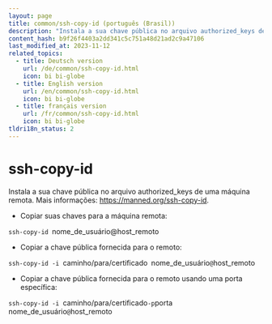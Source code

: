 ```yaml
---
layout: page
title: common/ssh-copy-id (português (Brasil))
description: "Instala a sua chave pública no arquivo authorized_keys de uma máquina remota."
content_hash: b9f26f4403a2dd341c5c751a48d21ad2c9a47106
last_modified_at: 2023-11-12
related_topics:
  - title: Deutsch version
    url: /de/common/ssh-copy-id.html
    icon: bi bi-globe
  - title: English version
    url: /en/common/ssh-copy-id.html
    icon: bi bi-globe
  - title: français version
    url: /fr/common/ssh-copy-id.html
    icon: bi bi-globe
tldri18n_status: 2
---
```

# ssh-copy-id

Instala a sua chave pública no arquivo authorized_keys de uma máquina remota.
Mais informações: <https://manned.org/ssh-copy-id>.

- Copiar suas chaves para a máquina remota:

`ssh-copy-id `<span class="tldr-var badge badge-pill bg-dark-lm bg-white-dm text-white-lm text-dark-dm font-weight-bold">nome_de_usuário@host_remoto</span>

- Copiar a chave pública fornecida para o remoto:

`ssh-copy-id -i `<span class="tldr-var badge badge-pill bg-dark-lm bg-white-dm text-white-lm text-dark-dm font-weight-bold">caminho/para/certificado</span>` `<span class="tldr-var badge badge-pill bg-dark-lm bg-white-dm text-white-lm text-dark-dm font-weight-bold">nome_de_usuário</span>`@`<span class="tldr-var badge badge-pill bg-dark-lm bg-white-dm text-white-lm text-dark-dm font-weight-bold">host_remoto</span>

- Copiar a chave pública fornecida para o remoto usando uma porta específica:

`ssh-copy-id -i `<span class="tldr-var badge badge-pill bg-dark-lm bg-white-dm text-white-lm text-dark-dm font-weight-bold">caminho/para/certificado</span>` -p `<span class="tldr-var badge badge-pill bg-dark-lm bg-white-dm text-white-lm text-dark-dm font-weight-bold">porta</span>` `<span class="tldr-var badge badge-pill bg-dark-lm bg-white-dm text-white-lm text-dark-dm font-weight-bold">nome_de_usuário</span>`@`<span class="tldr-var badge badge-pill bg-dark-lm bg-white-dm text-white-lm text-dark-dm font-weight-bold">host_remoto</span>
